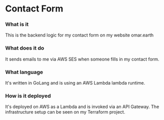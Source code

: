 # Contact Form

### What is it
This is the backend logic for my contact form on my website omar.earth

### What does it do
It sends emails to me via AWS SES when someone fills in my contact form.

### What language
It's written in GoLang and is using an AWS Lambda lambda runtime.

### How is it deployed
It's deployed on AWS as a Lambda and is invoked via an API Gateway. The infrastructure setup can be seen on my Terraform project.
